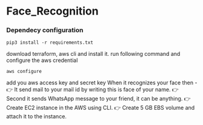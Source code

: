 # Face_Recognition
### Dependecy configuration
```
pip3 install -r requirements.txt
```
download terraform, aws cli and install it.
run following command and configure the aws credential
```
aws configure
```
add you aws access key and secret key
When it recognizes your face then -
 👉 It send mail to your mail id by writing this is face of your name.
 👉 Second it sends WhatsApp message to your friend, it can be anything.
 👉 Create EC2 instance in the AWS using CLI.
 👉 Create 5 GB EBS volume and attach it to the instance.
